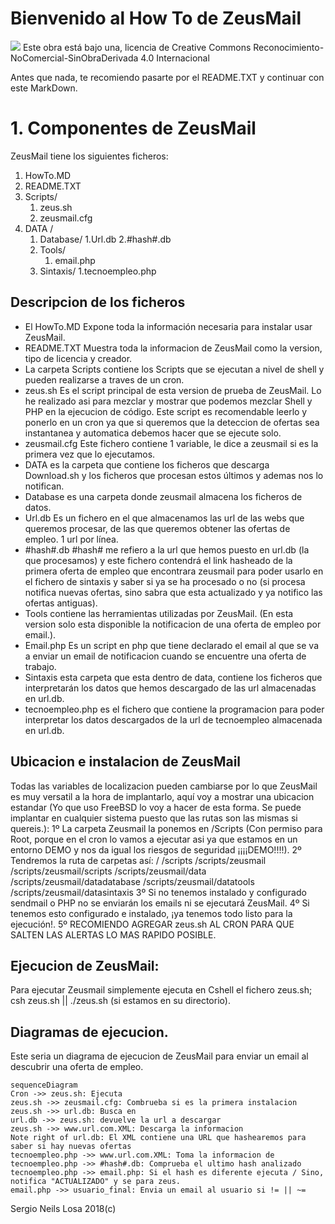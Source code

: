 # Bienvenido al How To de ZeusMail
[<img src="https://i.creativecommons.org/l/by-nc-nd/4.0/88x31.png">](http://creativecommons.org/licenses/by-nc-nd/4.0/)
Este obra está bajo una, licencia de Creative Commons Reconocimiento-NoComercial-SinObraDerivada 4.0 Internacional

Antes que nada, te recomiendo pasarte por el README.TXT y continuar con este MarkDown.

# 1. Componentes de ZeusMail

ZeusMail tiene los siguientes ficheros:

 1. HowTo.MD
 2. README.TXT
 3. Scripts/
	 1. zeus.sh
	 3. zeusmail.cfg
 4. DATA /
	 1. Database/
        1.Url.db
        2.#hash#.db
	 2. Tools/
		1. email.php
	3. Sintaxis/
        1.tecnoempleo.php

## Descripcion de los ficheros

- El HowTo.MD Expone toda la información necesaria para instalar usar ZeusMail.
- README.TXT Muestra toda la informacion de ZeusMail como la version, tipo de licencia y creador.
- La carpeta Scripts contiene los Scripts que se ejecutan a nivel de shell y pueden realizarse a traves de un cron. 
- zeus.sh Es el script principal de esta version de prueba de ZeusMail. Lo he realizado asi para mezclar y mostrar que podemos mezclar Shell y PHP en la ejecucion de código. Este script es recomendable leerlo y ponerlo en un cron ya que si queremos que la deteccion de ofertas sea instantanea y automatica debemos hacer que se ejecute solo.
- zeusmail.cfg Este fichero contiene 1 variable, le dice a zeusmail si es la primera vez que lo ejecutamos.
- DATA es la carpeta que contiene los ficheros que descarga Download.sh y los ficheros que procesan estos últimos y ademas nos lo notifican.
- Database es una carpeta donde zeusmail almacena los ficheros de datos.
- Url.db Es un fichero en el que almacenamos las url de las webs que queremos procesar, de las que queremos obtener las ofertas de empleo. 1 url por línea.
- #hash#.db #hash# me refiero a la url que hemos puesto en url.db (la que procesamos) y este fichero contendrá el link hasheado de la primera oferta de empleo que encontrara zeusmail para poder usarlo en el fichero de sintaxis y saber si ya se ha procesado o no (si procesa notifica nuevas ofertas, sino sabra que esta actualizado y ya notifico las ofertas antiguas).
- Tools contiene las herramientas utilizadas por ZeusMail. (En esta version solo esta disponible la notificacion de una oferta de empleo por email.).
- Email.php Es un script en php que tiene declarado el email al que se va a enviar un email de notificacion cuando se encuentre una oferta de trabajo.
- Sintaxis esta carpeta que esta dentro de data, contiene los ficheros que interpretarán los datos que hemos descargado de las url almacenadas en url.db.
- tecnoempleo.php es el fichero que contiene la programacion para poder interpretar los datos descargados de la url de tecnoempleo almacenada en url.db.

## Ubicacion e instalacion de ZeusMail

Todas las variables de localizacion pueden cambiarse por lo que ZeusMail es muy versatil a la hora de implantarlo, aquí voy a mostrar una ubicacion estandar (Yo que uso FreeBSD lo voy a hacer de esta forma. Se puede implantar en cualquier sistema puesto que las rutas son las mismas si quereis.):
1º La carpeta Zeusmail la ponemos en /Scripts (Con permiso para Root, porque en el cron lo vamos a ejecutar asi ya que estamos en un entorno DEMO y nos da igual los riesgos de seguridad ¡¡¡¡DEMO!!!!).
2º Tendremos la ruta de carpetas así:
/
/scripts
/scripts/zeusmail
/scripts/zeusmail/scripts
/scripts/zeusmail/data
/scripts/zeusmail/datadatabase
/scripts/zeusmail/datatools
/scripts/zeusmail/datasintaxis
3º Si no tenemos instalado y configurado sendmail o PHP no se enviarán los emails ni se ejecutará ZeusMail.
4º Si tenemos esto configurado e instalado, ¡ya tenemos todo listo para la ejecución!.
5º RECOMIENDO AGREGAR zeus.sh AL CRON PARA QUE SALTEN LAS ALERTAS LO MAS RAPIDO POSIBLE.

## Ejecucion de ZeusMail:

Para ejecutar Zeusmail simplemente ejecuta en Cshell el fichero zeus.sh; csh zeus.sh || ./zeus.sh (si estamos en su directorio).

## Diagramas de ejecucion.

Este seria un diagrama de ejecucion de ZeusMail para enviar un email al descubrir una oferta de empleo.

```mermaid
sequenceDiagram
Cron ->> zeus.sh: Ejecuta
zeus.sh ->> zeusmail.cfg: Combrueba si es la primera instalacion 
zeus.sh ->> url.db: Busca en
url.db ->> zeus.sh: devuelve la url a descargar
zeus.sh ->> www.url.com.XML: Descarga la informacion
Note right of url.db: El XML contiene una URL que hashearemos para saber si hay nuevas ofertas
tecnoempleo.php ->> www.url.com.XML: Toma la informacion de
tecnoempleo.php ->> #hash#.db: Comprueba el ultimo hash analizado
tecnoempleo.php ->> email.php: Si el hash es diferente ejecuta / Sino, notifica "ACTUALIZADO" y se para zeus.
email.php ->> usuario_final: Envia un email al usuario si != || ~=
```
Sergio Neils Losa 				2018(c)
